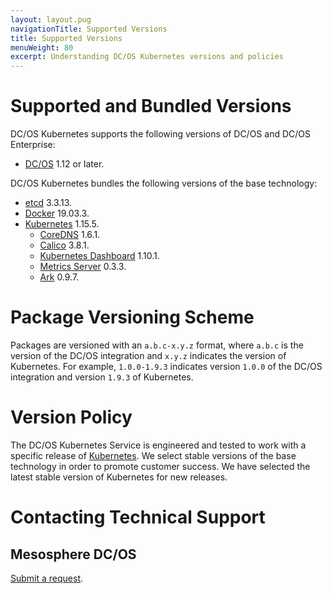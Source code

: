 ```yaml
---
layout: layout.pug
navigationTitle: Supported Versions
title: Supported Versions
menuWeight: 80
excerpt: Understanding DC/OS Kubernetes versions and policies
---
```


<!-- This source repo for this topic is https://github.com/mesosphere/dcos-kubernetes-cluster -->

# Supported and Bundled Versions

DC/OS Kubernetes supports the following versions of DC/OS and DC/OS Enterprise:

- [DC/OS](https://dcos.io/) 1.12 or later.

DC/OS Kubernetes bundles the following versions of the base technology:

- [etcd](https://coreos.com/etcd/) 3.3.13.
- [Docker](https://www.docker.com/) 19.03.3.
- [Kubernetes](https://kubernetes.io/) 1.15.5.
    - [CoreDNS](https://coredns.io/) 1.6.1.
    - [Calico](https://www.projectcalico.org/) 3.8.1.
    - [Kubernetes Dashboard](https://github.com/kubernetes/dashboard/) 1.10.1.
    - [Metrics Server](https://github.com/kubernetes-incubator/metrics-server/) 0.3.3.
    - [Ark](https://github.com/heptio/ark) 0.9.7.

# Package Versioning Scheme

Packages are versioned with an `a.b.c-x.y.z` format, where `a.b.c` is the version of the DC/OS integration and `x.y.z` indicates the version of Kubernetes.
For example, `1.0.0-1.9.3` indicates version `1.0.0` of the DC/OS integration and version `1.9.3` of Kubernetes.

# Version Policy

The DC/OS Kubernetes Service is engineered and tested to work with a specific release of [Kubernetes](https://kubernetes.io).
We select stable versions of the base technology in order to promote customer success.
We have selected the latest stable version of Kubernetes for new releases.

# Contacting Technical Support

## Mesosphere DC/OS

[Submit a request](https://support.mesosphere.com/s/).
